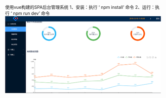 使用vue构建的SPA后台管理系统
1、安装：执行 ‘ npm install’ 命令
2、运行：执行 ‘ npm run dev’ 命令
![image](https://github.com/zjp2017/vue-admin/blob/master/vue-admin/images/vue-admin-project.PNG)
